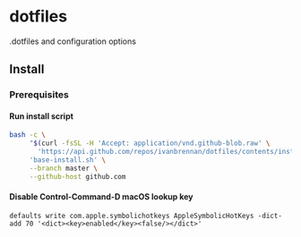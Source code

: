 dotfiles
========

.dotfiles and configuration options

## Install

### Prerequisites

#### Run install script

```sh
bash -c \
     "$(curl -fsSL -H 'Accept: application/vnd.github-blob.raw' \
       'https://api.github.com/repos/ivanbrennan/dotfiles/contents/install/base-install.sh')" \
     'base-install.sh' \
     --branch master \
     --github-host github.com

```

#### Disable Control-Command-D macOS lookup key
```
defaults write com.apple.symbolichotkeys AppleSymbolicHotKeys -dict-add 70 '<dict><key>enabled</key><false/></dict>'
```
